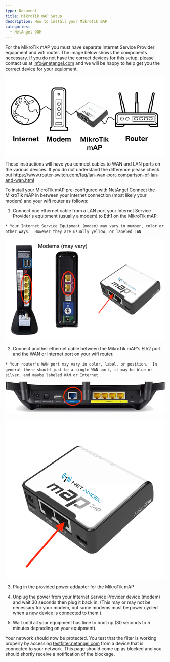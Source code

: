 ```yaml
---
type: Document
title: MikroTik mAP Setup
description: How to install your MikroTik mAP
categories:
  - NetAngel DOH
---
```

For the MikroTik mAP you must have separate Internet Service Provider equipment and wifi router.  The image below shows the components necessary.  If you do not have the correct devices for this setup, please contact us at info@netangel.com and we will be happy to help get you the correct device for your equipment.  

![](/img/uploads/separate-modem-router-with-map.png)

These instructions will have you connect cables to WAN and LAN ports on the various devices.  If you do not understand the difference please check out [https://www.router-switch.com/faq/lan-wan-port-comparison-of-lan-and-wan.html ](https://www.router-switch.com/faq/lan-wan-port-comparison-of-lan-and-wan.html)

To install your MicroTik mAP pre-configured with NetAngel Connect the MikroTik mAP in between your internet connection (most likely your modem) and your wifi router as follows:

1.  Connect one ethernet cable from a LAN port your Internet Service Provider's equipment (usually a modem) to Eth1 on the MikroTik mAP.  

  `* Your Internet Service Equipment (modem) may vary in number, color or other ways.  However they are usually yellow, or labeled LAN`

![](/img/uploads/modems-and-map-reduced.png)

2. Connect another ethernet cable between the MikroTik mAP's Eth2 port and the WAN or Internet port on your wifi router.

`* Your router's WAN port may vary in color, label, or position.  In general there should just be a single WAN port, it may be blue or silver, and maybe labeled WAN or Internet`

![](/img/uploads/router-wan.png)

![](/img/uploads/mikrotik_map_back_eth2.png)

3. Plug in the provided power addapter for the MikroTik mAP

4. Unplug the power from your Internet Service Provider device (modem) and wait 30 seconds then plug it back in.  (This may or may not be necessary for your modem, but some modems must be power cycled when a new device is connected to them.)

5. Wait until all your equipment has time to boot up (30 seconds to 5 minutes depneding on your equipment).  

Your network should now be protected.  You test that the filter is working properly by accessing [testfilter.netangel.com](testfilter.netangel.com) from a device that is connected to your network.  This page should come up as blocked and you should shortly receive a notification of the blockage.
